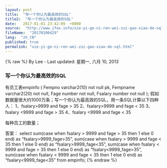 ```yaml
---
layout: post
title:  "写一个你认为最高效的SQL"
title2:  "写一个你认为最高效的SQL"
date:   2017-01-01 23:42:09  +0800
source:  "http://www.jfox.info/xie-yi-ge-ni-ren-wei-zui-gao-xiao-de-sql.html"
fileName:  "20170100429"
lang:  "zh_CN"
published: true
permalink: "xie-yi-ge-ni-ren-wei-zui-gao-xiao-de-sql.html"
---
```

{% raw %}
By Lee - Last updated: 星期一, 六月 10, 2013

### 写一个你认为最高效的SQL

有员工表empinfo
(
Fempno varchar2(10) not null pk,
Fempname varchar2(20) not null,
Fage number not null,
Fsalary number not null
);
假如数据量很大约1000万条；写一个你认为最高效的SQL，用一条SQL计算以下四种人：
1、fsalary>9999 and fage > 35
2、fsalary>9999 and fage < 35
3、fsalary <9999 and fage > 35
4、fsalary <9999 and fage < 35

每种员工的数量；

答案：
select sum(case when fsalary > 9999 and fage > 35
then 1
else 0 end) as “fsalary>9999_fage>35”,
sum(case when fsalary > 9999 and fage < 35
then 1
else 0
end) as “fsalary>9999_fage<35”,
sum(case when fsalary < 9999 and fage > 35
then 1
else 0
end) as “fsalary<9999_fage>35”,
sum(case when fsalary < 9999 and fage < 35
then 1
else 0
end) as “fsalary<9999_fage<35”
from empinfo;
{% endraw %}
